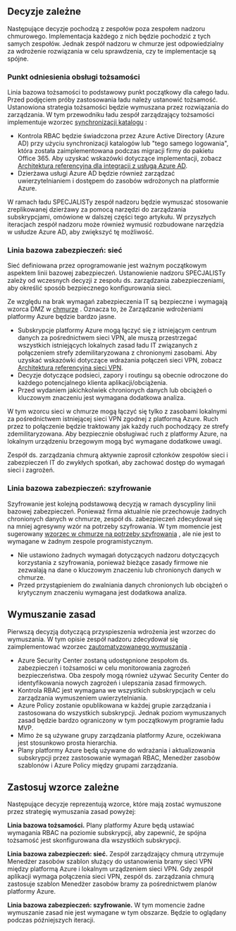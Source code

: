 <!-- TEMPLATE FILE - DO NOT ADD METADATA -->
<!-- markdownlint-disable MD002 MD041 -->

## <a name="dependent-decisions"></a>Decyzje zależne

Następujące decyzje pochodzą z zespołów poza zespołem nadzoru chmurowego. Implementacja każdego z nich będzie pochodzić z tych samych zespołów. Jednak zespół nadzoru w chmurze jest odpowiedzialny za wdrożenie rozwiązania w celu sprawdzenia, czy te implementacje są spójne.

### <a name="identity-baseline"></a>Punkt odniesienia obsługi tożsamości

Linia bazowa tożsamości to podstawowy punkt początkowy dla całego ładu. Przed podjęciem próby zastosowania ładu należy ustanowić tożsamość. Ustanowiona strategia tożsamości będzie wymuszana przez rozwiązania do zarządzania.
W tym przewodniku ładu zespół zarządzający tożsamości implementuje wzorzec [synchronizacji katalogu](~/decision-guides/identity/index.md#directory-synchronization) :

- Kontrola RBAC będzie świadczona przez Azure Active Directory (Azure AD) przy użyciu synchronizacji katalogów lub "tego samego logowania", która została zaimplementowana podczas migracji firmy do pakietu Office 365. Aby uzyskać wskazówki dotyczące implementacji, zobacz [Architektura referencyjna dla integracji z usługą Azure AD](https://docs.microsoft.com/azure/architecture/reference-architectures/identity/azure-ad).
- Dzierżawa usługi Azure AD będzie również zarządzać uwierzytelnianiem i dostępem do zasobów wdrożonych na platformie Azure.

W ramach ładu SPECJALISTy zespół nadzoru będzie wymuszać stosowanie zreplikowanej dzierżawy za pomocą narzędzi do zarządzania subskrypcjami, omówione w dalszej części tego artykułu. W przyszłych iteracjach zespół nadzoru może również wymusić rozbudowane narzędzia w usłudze Azure AD, aby zwiększyć tę możliwość.

### <a name="security-baseline-networking"></a>Linia bazowa zabezpieczeń: sieć

Sieć definiowana przez oprogramowanie jest ważnym początkowym aspektem linii bazowej zabezpieczeń. Ustanowienie nadzoru SPECJALISTy zależy od wczesnych decyzji z zespołu ds. zarządzania zabezpieczeniami, aby określić sposób bezpiecznego konfigurowania sieci.

Ze względu na brak wymagań zabezpieczenia IT są bezpieczne i wymagają wzorca DMZ w [chmurze](~/decision-guides/software-defined-network/cloud-dmz.md) . Oznacza to, że Zarządzanie wdrożeniami platformy Azure będzie bardzo jasne.

- Subskrypcje platformy Azure mogą łączyć się z istniejącym centrum danych za pośrednictwem sieci VPN, ale muszą przestrzegać wszystkich istniejących lokalnych zasad ładu IT związanych z połączeniem strefy zdemilitaryzowana z chronionymi zasobami. Aby uzyskać wskazówki dotyczące wdrażania połączeń sieci VPN, zobacz [Architektura referencyjna sieci VPN](https://docs.microsoft.com/azure/architecture/reference-architectures/hybrid-networking/vpn).
- Decyzje dotyczące podsieci, zapory i routingu są obecnie odroczone do każdego potencjalnego klienta aplikacji/obciążenia.
- Przed wydaniem jakichkolwiek chronionych danych lub obciążeń o kluczowym znaczeniu jest wymagana dodatkowa analiza.

W tym wzorcu sieci w chmurze mogą łączyć się tylko z zasobami lokalnymi za pośrednictwem istniejącej sieci VPN zgodnej z platformą Azure. Ruch przez to połączenie będzie traktowany jak każdy ruch pochodzący ze strefy zdemilitaryzowana. Aby bezpiecznie obsługiwać ruch z platformy Azure, na lokalnym urządzeniu brzegowym mogą być wymagane dodatkowe uwagi.

Zespół ds. zarządzania chmurą aktywnie zaprosił członków zespołów sieci i zabezpieczeń IT do zwykłych spotkań, aby zachować dostęp do wymagań sieci i zagrożeń.

### <a name="security-baseline-encryption"></a>Linia bazowa zabezpieczeń: szyfrowanie

Szyfrowanie jest kolejną podstawową decyzją w ramach dyscypliny linii bazowej zabezpieczeń. Ponieważ firma aktualnie nie przechowuje żadnych chronionych danych w chmurze, zespół ds. zabezpieczeń zdecydował się na mniej agresywny wzór na potrzeby szyfrowania.
W tym momencie jest sugerowany [wzorzec w chmurze na potrzeby szyfrowania](~/decision-guides/encryption/index.md#key-management) , ale nie jest to wymagane w żadnym zespole programistycznym.

- Nie ustawiono żadnych wymagań dotyczących nadzoru dotyczących korzystania z szyfrowania, ponieważ bieżące zasady firmowe nie zezwalają na dane o kluczowym znaczeniu lub chronionych danych w chmurze.
- Przed przystąpieniem do zwalniania danych chronionych lub obciążeń o krytycznym znaczeniu wymagana jest dodatkowa analiza.

## <a name="policy-enforcement"></a>Wymuszanie zasad

Pierwszą decyzją dotyczącą przyspieszenia wdrożenia jest wzorzec do wymuszania. W tym opisie zespół nadzoru zdecydował się zaimplementować wzorzec [zautomatyzowanego wymuszania](~/decision-guides/policy-enforcement/index.md#automated-enforcement) .

- Azure Security Center zostaną udostępnione zespołom ds. zabezpieczeń i tożsamości w celu monitorowania zagrożeń bezpieczeństwa. Oba zespoły mogą również używać Security Center do identyfikowania nowych zagrożeń i ulepszania zasad firmowych.
- Kontrola RBAC jest wymagana we wszystkich subskrypcjach w celu zarządzania wymuszeniem uwierzytelniania.
- Azure Policy zostanie opublikowana w każdej grupie zarządzania i zastosowana do wszystkich subskrypcji. Jednak poziom wymuszanych zasad będzie bardzo ograniczony w tym początkowym programie ładu MVP.
- Mimo że są używane grupy zarządzania platformy Azure, oczekiwana jest stosunkowo prosta hierarchia.
- Plany platformy Azure będą używane do wdrażania i aktualizowania subskrypcji przez zastosowanie wymagań RBAC, Menedżer zasobów szablonów i Azure Policy między grupami zarządzania.

## <a name="apply-the-dependent-patterns"></a>Zastosuj wzorce zależne

Następujące decyzje reprezentują wzorce, które mają zostać wymuszone przez strategię wymuszania zasad powyżej:

**Linia bazowa tożsamości.** Plany platformy Azure będą ustawiać wymagania RBAC na poziomie subskrypcji, aby zapewnić, że spójna tożsamość jest skonfigurowana dla wszystkich subskrypcji.

**Linia bazowa zabezpieczeń: sieć.** Zespół zarządzający chmurą utrzymuje Menedżer zasobów szablon służący do ustanowienia bramy sieci VPN między platformą Azure i lokalnym urządzeniem sieci VPN. Gdy zespół aplikacji wymaga połączenia sieci VPN, zespół ds. zarządzania chmurą zastosuje szablon Menedżer zasobów bramy za pośrednictwem planów platformy Azure.

**Linia bazowa zabezpieczeń: szyfrowanie.** W tym momencie żadne wymuszanie zasad nie jest wymagane w tym obszarze. Będzie to oglądany podczas późniejszych iteracji.
